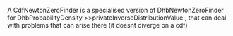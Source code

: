 A CdfNewtonZeroFinder is a specialised version of DhbNewtonZeroFinder for DhbProbabilityDensity >>privateInverseDistributionValue:, that can deal with problems that can arise there (it doesnt diverge on a cdf)